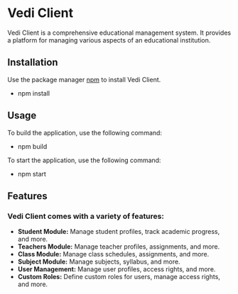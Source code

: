 # Vedi Client

Vedi Client is a comprehensive educational management system. It provides a platform for managing various aspects of an educational institution.

## Installation

Use the package manager [npm](https://www.npmjs.com/) to install Vedi Client.

- npm install

## Usage

To build the application, use the following command:
- npm build
  
To start the application, use the following command:
- npm start



## Features
### Vedi Client comes with a variety of features:

- **Student Module:** Manage student profiles, track academic progress, and more.
- **Teachers Module:** Manage teacher profiles, assignments, and more.
- **Class Module:** Manage class schedules, assignments, and more.
- **Subject Module:** Manage subjects, syllabus, and more.
- **User Management:** Manage user profiles, access rights, and more.
- **Custom Roles:** Define custom roles for users, manage access rights, and more.
